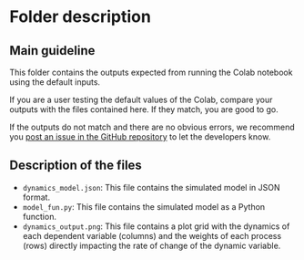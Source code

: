# Folder description
## Main guideline
This folder contains the outputs expected from running the Colab notebook using the default inputs.

If you are a user testing the default values of the Colab, compare your outputs with the files contained here. If they match, you are good to go.

If the outputs do not match and there are no obvious errors, we recommend you [post an issue in the GitHub repository](https://github.com/luquelab/dynamics/issues) to let the developers know.

## Description of the files
+ `dynamics_model.json`: This file contains the simulated model in JSON format.
+ `model_fun.py`: This file contains the simulated model as a Python function.
+ `dynamics_output.png`: This file contains a plot grid with the dynamics of each dependent variable (columns) and the weights of each process (rows) directly impacting the rate of change of the dynamic variable.
